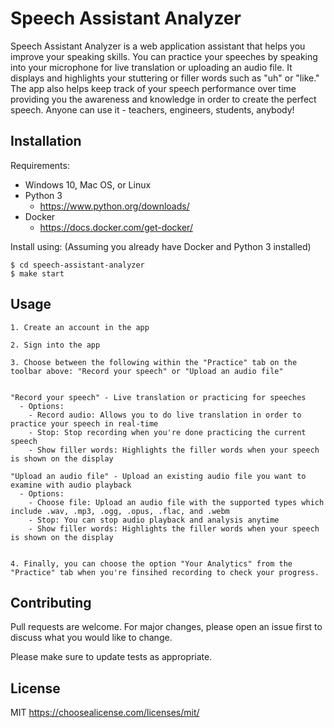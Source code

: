 Speech Assistant Analyzer
=============

Speech Assistant Analyzer is a web application assistant that helps you improve your speaking skills. You can practice your speeches by speaking into your microphone for live translation or uploading an audio file. It displays and highlights your stuttering or filler words such as "uh" or "like." The app also helps keep track of your speech performance over time providing you the awareness and knowledge in order to create the perfect speech. Anyone can use it - teachers, engineers, students, anybody!


Installation
---------------

Requirements:
* Windows 10, Mac OS, or Linux 
* Python 3
    - https://www.python.org/downloads/
* Docker 
    - https://docs.docker.com/get-docker/

Install using:
(Assuming you already have Docker and Python 3 installed)

    $ cd speech-assistant-analyzer
    $ make start 



Usage
---------------

    1. Create an account in the app
    
    2. Sign into the app
    
    3. Choose between the following within the "Practice" tab on the toolbar above: "Record your speech" or "Upload an audio file"
    
    
    "Record your speech" - Live translation or practicing for speeches 
      - Options:
        - Record audio: Allows you to do live translation in order to practice your speech in real-time 
        - Stop: Stop recording when you're done practicing the current speech
        - Show filler words: Highlights the filler words when your speech is shown on the display

    "Upload an audio file" - Upload an existing audio file you want to examine with audio playback 
      - Options:
        - Choose file: Upload an audio file with the supported types which include .wav, .mp3, .ogg, .opus, .flac, and .webm
        - Stop: You can stop audio playback and analysis anytime 
        - Show filler words: Highlights the filler words when your speech is shown on the display


    4. Finally, you can choose the option "Your Analytics" from the "Practice" tab when you're finsihed recording to check your progress.


Contributing
---------------
Pull requests are welcome. For major changes, please open an issue first
to discuss what you would like to change.

Please make sure to update tests as appropriate.



License
---------------
MIT <https://choosealicense.com/licenses/mit/>
